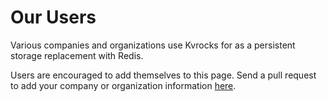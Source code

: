 # Our Users

Various companies and organizations use Kvrocks for as a persistent storage replacement with Redis.

Users are encouraged to add themselves to this page. Send a pull request to add your company or organization information [here](https://github.com/apache/incubator-kvrocks-website/tree/main).
